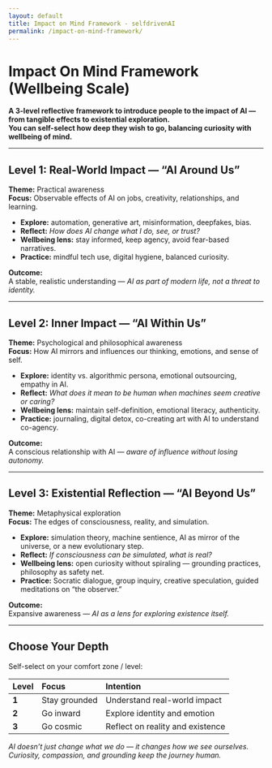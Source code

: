 ```yaml
---
layout: default
title: Impact on Mind Framework - selfdrivenAI
permalink: /impact-on-mind-framework/
---
```


# Impact On Mind Framework (Wellbeing Scale)

**A 3-level reflective framework to introduce people to the impact of AI — from tangible effects to existential exploration.  
You can self-select how deep they wish to go, balancing curiosity with wellbeing of mind.**

---

## Level 1: Real-World Impact — “AI Around Us” 

**Theme:** Practical awareness  
**Focus:** Observable effects of AI on jobs, creativity, relationships, and learning.

- **Explore:** automation, generative art, misinformation, deepfakes, bias.  
- **Reflect:** *How does AI change what I do, see, or trust?*  
- **Wellbeing lens:** stay informed, keep agency, avoid fear-based narratives.  
- **Practice:** mindful tech use, digital hygiene, balanced curiosity.

**Outcome:**  
A stable, realistic understanding — *AI as part of modern life, not a threat to identity.*

---

## Level 2: Inner Impact — “AI Within Us”

**Theme:** Psychological and philosophical awareness  
**Focus:** How AI mirrors and influences our thinking, emotions, and sense of self.

- **Explore:** identity vs. algorithmic persona, emotional outsourcing, empathy in AI.  
- **Reflect:** *What does it mean to be human when machines seem creative or caring?*  
- **Wellbeing lens:** maintain self-definition, emotional literacy, authenticity.  
- **Practice:** journaling, digital detox, co-creating art with AI to understand co-agency.

**Outcome:**  
A conscious relationship with AI — *aware of influence without losing autonomy.*

---

## Level 3: Existential Reflection — “AI Beyond Us”

**Theme:** Metaphysical exploration  
**Focus:** The edges of consciousness, reality, and simulation.

- **Explore:** simulation theory, machine sentience, AI as mirror of the universe, or a new evolutionary step.  
- **Reflect:** *If consciousness can be simulated, what is real?*  
- **Wellbeing lens:** open curiosity without spiraling — grounding practices, philosophy as safety net.  
- **Practice:** Socratic dialogue, group inquiry, creative speculation, guided meditations on “the observer.”

**Outcome:**  
Expansive awareness — *AI as a lens for exploring existence itself.*

---

## Choose Your Depth

Self-select on your comfort zone / level:

| Level | Focus |  Intention |
|:------|:------|:-----------|
| **1** | Stay grounded | Understand real-world impact |
| **2** | Go inward | Explore identity and emotion |
| **3** | Go cosmic | Reflect on reality and existence |

*AI doesn’t just change what we do — it changes how we see ourselves.  
Curiosity, compassion, and grounding keep the journey human.*
